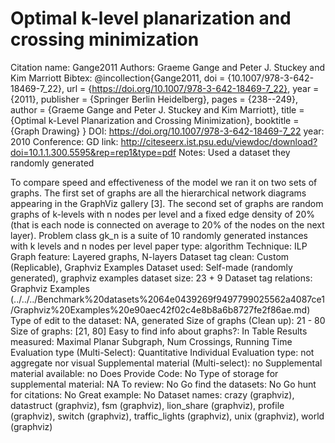 # Optimal k-level planarization and crossing minimization

Citation name: Gange2011
Authors: Graeme Gange and Peter J. Stuckey and Kim Marriott
Bibtex: @incollection{Gange2011,
doi = {10.1007/978-3-642-18469-7_22},
url = {https://doi.org/10.1007/978-3-642-18469-7_22},
year = {2011},
publisher = {Springer Berlin Heidelberg},
pages = {238--249},
author = {Graeme Gange and Peter J. Stuckey and Kim Marriott},
title = {Optimal k-Level Planarization and Crossing Minimization},
booktitle = {Graph Drawing}
}
DOI: https://doi.org/10.1007/978-3-642-18469-7_22
year: 2010
Conference: GD
link: http://citeseerx.ist.psu.edu/viewdoc/download?doi=10.1.1.300.5595&rep=rep1&type=pdf
Notes: Used a dataset they randomly generated

To compare speed and effectiveness of the model we ran it on two sets of
graphs. The first set of graphs are all the hierarchical network diagrams appearing in the GraphViz gallery [3]. The second set of graphs are random graphs of k-levels with n nodes per level and a fixed edge density of 20% (that is each node is connected on average to 20% of the nodes on the next layer). Problem class gk_n is a suite of 10 randomly generated instances with k levels and n nodes per level
paper type: algorithm
Technique: ILP
Graph feature: Layered graphs, N-layers
Dataset tag clean: Custom (Replicable), Graphviz Examples
Dataset used: Self-made (randomly generated), graphviz examples
dataset size: 23 + 9
Dataset tag relations: Graphviz Examples (../../../Benchmark%20datasets%2064e0439269f9497799025562a4087ce1/Graphviz%20Examples%20e90aec42f02c4e8b8a6b8727fe2f86ae.md)
Type of edit to the dataset: NA, generated
Size of graphs (Clean up): 21 - 80
Size of graphs: [21, 80]
Easy to find info about graphs?: In Table
Results measured: Maximal Planar Subgraph, Num Crossings, Running Time
Evaluation type (Multi-Select): Quantitative Individual
Evaluation type: not aggregate nor visual
Supplemental material (Multi-select): no
Supplemental material available: no
Does Provide Code: No
Type of storage for supplemental material: NA
To review: No
Go find the datasets: No
Go hunt for citations: No
Great example: No
Dataset names: crazy (graphviz), datastruct (graphviz), fsm (graphviz), lion_share (graphviz), profile (graphviz), switch (graphviz), traffic_lights (graphviz), unix (graphviz), world (graphviz)